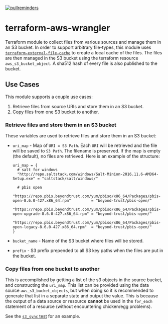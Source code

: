 [![pullreminders](https://pullreminders.com/badge.svg)](https://pullreminders.com?ref=badge)

# terraform-aws-wrangler

Terraform module to collect files from various sources and manage them in an S3
bucket. In order to support arbitrary file-types, this module uses [`terraform-external-file-cache`](https://registry.terraform.io/modules/plus3it/file-cache/external)
to create a local cache of the files. The files are then managed in the S3
bucket using the terraform resource `aws_s3_bucket_object`. A sha512 hash of
every file is also published to the bucket.

## Use Cases

This module supports a couple use cases:

1.  Retrieve files from source URIs and store them in an S3 bucket.
2.  Copy files from one S3 bucket to another.

### Retrieve files and store them in an S3 bucket

These variables are used to retrieve files and store them in an S3 bucket:

-   `uri_map` - Map of `URI = S3 Path`. Each `URI` will be retrieved and the
    file will be saved to `S3 Path`. The filename is preserved. If the map is
    empty (the default), no files are retrieved. Here is an example of the
    structure:

    ```hcl
    uri_map = {
      # salt for windows
      "http://repo.saltstack.com/windows/Salt-Minion-2016.11.6-AMD64-Setup.exe" = "saltstack/salt/windows/"

      # pbis open
      "https://repo.pbis.beyondtrust.com/yum/pbiso/x86_64/Packages/pbis-open-8.6.0-427.x86_64.rpm"         = "beyond-trust/pbis-open/"
      "https://repo.pbis.beyondtrust.com/yum/pbiso/x86_64/Packages/pbis-open-upgrade-8.6.0-427.x86_64.rpm" = "beyond-trust/pbis-open/"
      "https://repo.pbis.beyondtrust.com/yum/pbiso/x86_64/Packages/pbis-open-legacy-8.6.0-427.x86_64.rpm"  = "beyond-trust/pbis-open/"
    }
    ```

-   `bucket_name` - Name of the S3 bucket where files will be stored.
-   `prefix` - S3 prefix prepended to all S3 key paths when the files are put
    in the bucket.

### Copy files from one bucket to another

This is accomplished by getting a list of the s3 objects in the source bucket,
and constructing the `uri_map`. This list can be provided using the data source
`aws_s3_bucket_objects`, but when doing so it is recommended to generate that
list in a separate state and output the value. This is because the output of a
data source or resource **cannot** be used in the `for_each` statement of a
resource (without encountering chicken/egg problems).

See the [`s3_sync` test](tests/s3_sync) for an example.
